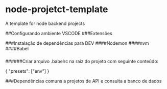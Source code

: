 # node-projetct-template
A template for node backend projects


##Configurando ambiente VSCODE
###Extensões

###Instalação de dependências para DEV
####Nodemon
####nvm
####Babel
##### 
######Criar arquivo  .babelrc na raiz do projeto com seguinte conteúdo:

{
  "presets": ["env"]
}

###Dependências comuns a projetos de API e consulta a banco de dados


